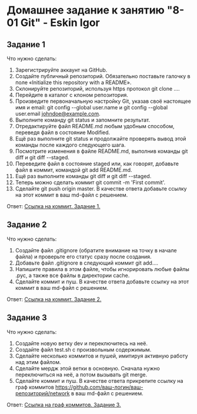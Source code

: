 # Домашнее задание к занятию "8-01 Git" - Eskin Igor
## Задание 1
Что нужно сделать:

1. Зарегистрируйте аккаунт на GitHub.
2. Создайте публичный репозиторий. Обязательно поставьте галочку в поле «Initialize this repository with a README».
3. Склонируйте репозиторий, используя https протокол git clone ....
4. Перейдите в каталог с клоном репозитория.
5. Произведите первоначальную настройку Git, указав своё настоящее имя и email: git config --global user.name и git config --global user.email johndoe@example.com.
6. Выполните команду git status и запомните результат.
7. Отредактируйте файл README.md любым удобным способом, переведя файл в состояние Modified.
8. Ещё раз выполните git status и продолжайте проверять вывод этой команды после каждого следующего шага.
9. Посмотрите изменения в файле README.md, выполнив команды git diff и git diff --staged.
10.  Переведите файл в состояние staged или, как говорят, добавьте файл в коммит, командой git add README.md.
11. Ещё раз выполните команды git diff и git diff --staged.
12. Теперь можно сделать коммит git commit -m 'First commit'.
13. Сделайте git push origin master.
В качестве ответа добавьте ссылку на этот коммит в ваш md-файл с решением.

Ответ: [Ссылка на коммит. Задание 1.](https://github.com/eskin-igor/netology-8-03-hw/commit/1d06c4bced038cae6206ff31f5205d6f5ee682a6)

## Задание 2
Что нужно сделать:

1. Создайте файл .gitignore (обратите внимание на точку в начале файла) и проверьте его статус сразу после создания.
2. Добавьте файл .gitignore в следующий коммит git add....
3. Напишите правила в этом файле, чтобы игнорировать любые файлы .pyc, а также все файлы в директории cache.
4. Сделайте коммит и пуш.
В качестве ответа добавьте ссылку на этот коммит в ваш md-файл с решением.

Ответ: [Ссылка на коммит. Задание 2.](https://github.com/eskin-igor/netology-8-03-hw/commit/3af650c79ea1b5f9ed77851a1f94bc508f041156)

## Задание 3
Что нужно сделать:

1. Создайте новую ветку dev и переключитесь на неё.
3. Создайте файл test.sh с произвольным содержимым.
4. Сделайте несколько коммитов и пушей, имитируя активную работу над этим файлом.
5. Сделайте мердж этой ветки в основную. Сначала нужно переключиться на неё, а потом вызывать git merge.
6. Сделайте коммит и пуш.
В качестве ответа прикрепите ссылку на граф коммитов https://github.com/ваш-логин/ваш-репозиторий/network в ваш md-файл с решением.

Ответ: [Ссылка на граф коммитов. Задание 3.](https://github.com/eskin-igor/netology-8-03-hw/network)
